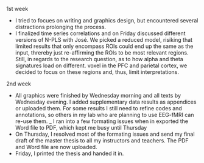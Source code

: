 1st week
- I tried to focues on writing and graphics design, but encountered several distractions prolonging the process.
- I finalized time series correlations and on Friday discussed different versions of N-PLS with José. We picked a reduced model,
risiking that limited results that only encompass ROIs could end up the same as the input, threreby just re-affirming the ROIs 
to be most relevant regions. Still, in regards to the research question, as to how alpha and theta signatures load on different.
voxel in the PFC and parietal cortex, we decided to focus on these regions and, thus, limit interpretations.

2nd week
- All graphics were finished by Wednesday morning and all texts by Wednesday evening. I added supplementary data results as 
appendices or uploaded them. For some results I still need to refine codes and annotations, so others in my lab who are
planning to use EEG-fMRI can re-use them.
_ I ran into a few formating issues when in exported the Word file to PDF, which kept me busy until Thursday
- On Thursday, I resolved most of the formating issues and send my final draft of the master thesis to all my instructors and teachers. The PDF and Word file are now uploaded.
- Friday, I printed the thesis and handed it in.
